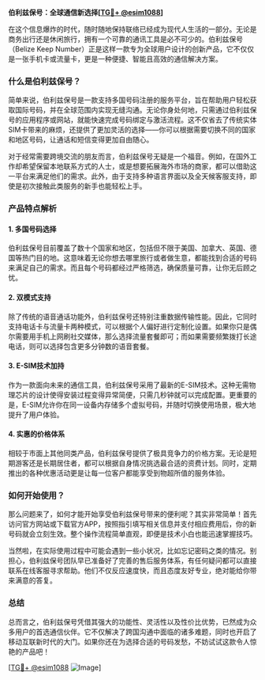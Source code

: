 **伯利兹保号：全球通信新选择[[TG💪+ @esim1088](https://t.me/s/esim1088)]**

在这个信息爆炸的时代，随时随地保持联络已经成为现代人生活的一部分。无论是商务出行还是休闲旅行，拥有一个可靠的通讯工具是必不可少的。伯利兹保号（Belize Keep Number）正是这样一款专为全球用户设计的创新产品，它不仅仅是一张手机卡或流量卡，更是一种便捷、智能且高效的通信解决方案。

### 什么是伯利兹保号？

简单来说，伯利兹保号是一款支持多国号码注册的服务平台，旨在帮助用户轻松获取国际号码，并在全球范围内实现无缝沟通。无论你身处何地，只需通过伯利兹保号的应用程序或网站，就能快速完成号码绑定与激活流程。这不仅省去了传统实体SIM卡带来的麻烦，还提供了更加灵活的选择——你可以根据需要切换不同的国家和地区号码，让通话和短信变得更加自由随心。

对于经常需要跨境交流的朋友而言，伯利兹保号无疑是一个福音。例如，在国外工作却希望保留本地联系方式的人士，或是想要拓展海外市场的商家，都可以借助这一平台来满足他们的需求。此外，由于支持多种语言界面以及全天候客服支持，即使是初次接触此类服务的新手也能轻松上手。

### 产品特点解析

#### 1. **多国号码选择**
伯利兹保号目前覆盖了数十个国家和地区，包括但不限于美国、加拿大、英国、德国等热门目的地。这意味着无论你想去哪里旅行或者做生意，都能找到合适的号码来满足自己的需求。而且每个号码都经过严格筛选，确保质量可靠，让你无后顾之忧。

#### 2. **双模式支持**
除了传统的语音通话功能外，伯利兹保号还特别注重数据传输性能。因此，它同时支持电话卡与流量卡两种模式，可以根据个人偏好进行定制化设置。如果你只是偶尔需要用手机上网刷社交媒体，那么选择流量套餐即可；而如果需要频繁拨打长途电话，则可以选择包含更多分钟数的语音套餐。

#### 3. **E-SIM技术加持**
作为一款面向未来的通信工具，伯利兹保号采用了最新的E-SIM技术。这种无需物理芯片的设计使得安装过程变得异常简便，只需几秒钟就可以完成配置。更重要的是，E-SIM允许你在同一设备内存储多个虚拟号码，并随时切换使用场景，极大地提升了用户体验。

#### 4. **实惠的价格体系**
相较于市面上其他同类产品，伯利兹保号提供了极具竞争力的价格方案。无论是短期游客还是长期居住者，都可以根据自身情况挑选最合适的资费计划。同时，定期推出的各种优惠活动更是让每一位客户都能享受到物超所值的服务体验。

### 如何开始使用？

那么问题来了，如何才能开始享受伯利兹保号带来的便利呢？其实非常简单！首先访问官方网站或下载官方APP，按照指引填写相关信息并支付相应费用后，你的新号码就会立刻生效。整个操作流程简单直观，即便是技术小白也能迅速掌握技巧。

当然啦，在实际使用过程中可能会遇到一些小状况，比如忘记密码之类的情况。别担心，伯利兹保号团队早已准备好了完善的售后服务体系，有任何疑问都可以直接联系在线客服寻求帮助。他们不仅反应速度快，而且态度友好专业，绝对能给你带来满意的答复。

### 总结

总而言之，伯利兹保号凭借其强大的功能性、灵活性以及性价比优势，已然成为众多用户的首选通信伙伴。它不仅解决了跨国沟通中面临的诸多难题，同时也开启了移动互联新时代的大门。如果你还在为选择合适的号码发愁，不妨试试这款令人惊艳的产品吧！

[[TG💪+ @esim1088](https://t.me/s/esim1088) ![Image](https://i.postimg.cc/4NQfJmqS/Snipaste-2025-05-13-00-14-12.png)]